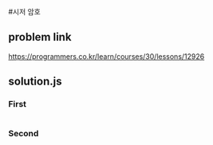 #시저 암호
## problem link
https://programmers.co.kr/learn/courses/30/lessons/12926
## solution.js
### First
```

```
### Second
```

```

